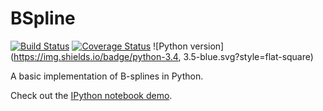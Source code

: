 BSpline
===========

[![Build Status](https://img.shields.io/travis/olivierverdier/bsplinelab/master.svg?style=flat-square)](https://travis-ci.org/olivierverdier/bsplinelab)
[![Coverage Status](https://img.shields.io/coveralls/olivierverdier/bsplinelab/master.svg?style=flat-square)](https://coveralls.io/r/olivierverdier/bsplinelab?branch=master)
![Python version](https://img.shields.io/badge/python-3.4, 3.5-blue.svg?style=flat-square)

A basic implementation of B-splines in Python.

Check out the [IPython notebook demo](http://nbviewer.ipython.org/github/olivierverdier/bsplinelab/blob/master/Demo.ipynb).

